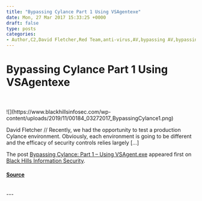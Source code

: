 ```yaml
---
title: "Bypassing Cylance Part 1 Using VSAgentexe"
date: Mon, 27 Mar 2017 15:33:25 +0000
draft: false
type: posts
categories: 
- Author,C2,David Fletcher,Red Team,anti-virus,AV,bypassing AV,bypassing Cylance,Cylance,VSAgent.exe
---
```

# Bypassing Cylance Part 1 Using VSAgentexe

<br/>

<br/>
![](https://www.blackhillsinfosec.com/wp-content/uploads/2019/11/00184_03272017_BypassingCylance1.png)

David Fletcher // Recently, we had the opportunity to test a production Cylance environment. Obviously, each environment is going to be different and the efficacy of security controls relies largely \[…\]

The post [Bypassing Cylance: Part 1 – Using VSAgent.exe](https://www.blackhillsinfosec.com/bypassing-cylance-part-1-using-vsagent-exe/) appeared first on [Black Hills Information Security](https://www.blackhillsinfosec.com).

#### [Source](https://www.blackhillsinfosec.com/bypassing-cylance-part-1-using-vsagent-exe/)

<br/>
---
